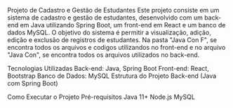 Projeto de Cadastro e Gestão de Estudantes
Este projeto consiste em um sistema de cadastro e gestão de estudantes, desenvolvido com um back-end em Java utilizando Spring Boot, um front-end em React e um banco de dados MySQL. O objetivo do sistema é permitir a visualização, adição, edição e exclusão de registros de estudantes.
Na pasta "Java Con F", se encontra todos os arquivos e codigos utilizandos no front-end e no arquivo "Java Con", se encontra todos os arquivos utilizados no back-end.

Tecnologias Utilizadas
Back-end: Java, Spring Boot
Front-end: React, Bootstrap
Banco de Dados: MySQL
Estrutura do Projeto
Back-end (Java com Spring Boot)

Como Executar o Projeto
Pré-requisitos
Java 11+
Node.js
MySQL
